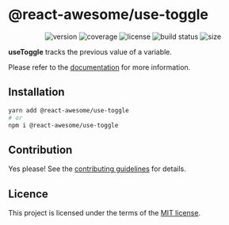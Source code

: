 # @react-awesome/use-toggle

<p align="center">
  <img alt="version" src="https://img.shields.io/npm/v/%40react-awesome%2Fuse-toggle" />
  <img alt="coverage" src="https://img.shields.io/codecov/c/github/trinhthinh388/react-awesome-components/master?token=VQ8VJ7OECQ&flag=useToggle" />
  <img alt="license" src="https://img.shields.io/github/license/trinhthinh388/react-awesome-components" />
  <img alt="build status" src="https://img.shields.io/github/actions/workflow/status/trinhthinh388/react-awesome-components/release.yml" />
  <img alt="size" src="https://img.shields.io/bundlejs/size/%40react-awesome/use-toggle" />
</p>

**useToggle** tracks the previous value of a variable.

Please refer to the [documentation](https://react-awesome-components.vercel.app/docs/use-toggle) for more information.

## Installation

```sh
yarn add @react-awesome/use-toggle
# or
npm i @react-awesome/use-toggle
```

## Contribution

Yes please! See the
[contributing guidelines](https://github.com/trinhthinh388/react-awesome-components/blob/master/CONTRIBUTING.md)
for details.

## Licence

This project is licensed under the terms of the
[MIT license](https://github.com/trinhthinh388/react-awesome-components/blob/master/LICENSE).
